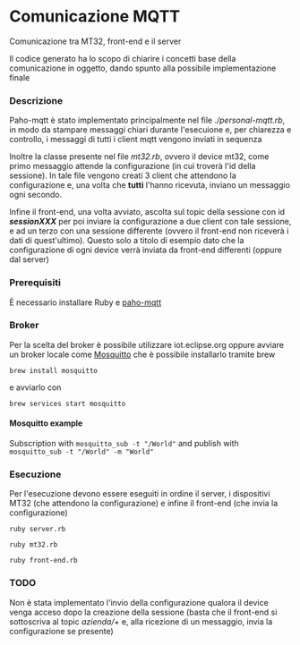 # Comunicazione MQTT

Comunicazione tra MT32, front-end e il server

Il codice generato ha lo scopo di chiarire i concetti base della comunicazione in oggetto, dando spunto alla possibile implementazione finale

### Descrizione
Paho-mqtt è stato implementato principalmente nel file *./personal-mqtt.rb*, in modo da stampare messaggi chiari durante l'esecuione e, per chiarezza e controllo, i messaggi di tutti i client mqtt vengono inviati in sequenza  

Inoltre la classe presente nel file *mt32.rb*, ovvero il device mt32, come primo messaggio attende la configurazione (in cui troverà l'id della sessione). In tale file vengono creati 3 client che attendono la configurazione e, una volta che **tutti** l'hanno ricevuta, inviano un messaggio ogni secondo.

Infine il front-end, una volta avviato, ascolta sul topic della sessione con id ***sessionXXX*** per poi inviare la configurazione a due client con tale sessione, e ad un terzo con una sessione differente (ovvero il front-end non riceverà i dati di quest'ultimo). Questo solo a titolo di esempio dato che la configurazione di ogni device verrà inviata da front-end differenti (oppure dal server)

### Prerequisiti

È necessario installare Ruby e [paho-mqtt](https://github.com/RubyDevInc/paho.mqtt.ruby)  

### Broker

Per la scelta del broker è possibile utilizzare iot.eclipse.org oppure avviare un broker locale come [Mosquitto](https://mosquitto.org/) che è possibile installarlo tramite brew

```
brew install mosquitto
```
e avviarlo con
```
brew services start mosquitto
```

#### Mosquitto example

Subscription with `mosquitto_sub -t "/World"` and publish with `mosquitto_sub -t "/World" -m "World"`

### Esecuzione

Per l'esecuzione devono essere eseguiti in ordine il server, i dispositivi MT32 (che attendono la configurazione) e infine il front-end (che invia la configurazione)

```
ruby server.rb
```
```
ruby mt32.rb
```
```
ruby front-end.rb
```

### TODO

Non è stata implementato l'invio della configurazione qualora il device venga acceso dopo la creazione della sessione (basta che il front-end si sottoscriva al topic *azienda/+* e, alla ricezione di un messaggio, invia la configurazione se presente)